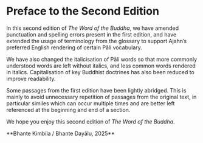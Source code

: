 # Preface to the Second Edition

In this second edition of _The Word of the Buddha_, we have amended punctuation and spelling errors present in the first edition, and have extended the usage of terminology from the glossary to support Ajahn’s preferred English rendering of certain Pāli vocabulary.

We have also changed the italicisation of Pāli words so that more commonly understood words are left without italics, and less common words rendered in italics. Capitalisation of key Buddhist doctrines has also been reduced to improve readability.

Some passages from the first edition have been lightly abridged. This is mainly to avoid unnecessary repetition of passages from the original text, in particular similes which can occur multiple times and are better left referenced at the beginning and end of a section.

We hope you enjoy this second edition of _The Word of the Buddha_.

<div className="text-right">
**Bhante Kimbila / Bhante Dayālu, 2025**
</div>
